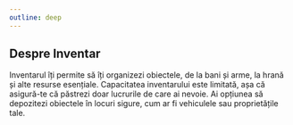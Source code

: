 ```yaml
---
outline: deep
---
```


## Despre Inventar

Inventarul îți permite să îți organizezi obiectele, de la bani și arme, la hrană și alte resurse esențiale. 
Capacitatea inventarului este limitată, așa că asigură-te că păstrezi doar lucrurile de care ai nevoie. Ai opțiunea să depozitezi obiectele în locuri sigure, cum ar fi vehiculele sau proprietățile tale.


<!-- ```md
<script setup>
import { useData } from 'vitepress'

const { theme, page, frontmatter } = useData()
</script>

## Results

### Theme Data
<pre>{{ theme }}</pre>

### Page Data
<pre>{{ page }}</pre>

### Page Frontmatter
<pre>{{ frontmatter }}</pre>
```

<script setup>
import { useData } from 'vitepress'

const { site, theme, page, frontmatter } = useData()
</script>

## Results

### Theme Data
<pre>{{ theme }}</pre>

### Page Data
<pre>{{ page }}</pre>

### Page Frontmatter
<pre>{{ frontmatter }}</pre>

## More

Check out the documentation for the [full list of runtime APIs](https://vitepress.dev/reference/runtime-api#usedata). -->
